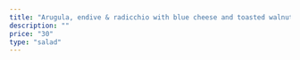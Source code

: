 ```yaml
---
title: "Arugula, endive & radicchio with blue cheese and toasted walnuts with a walnut sherry vinaigrette"
description: ""
price: "30"
type: "salad"
---
```

